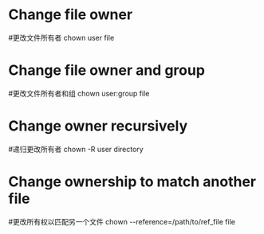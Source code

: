 # Change file owner
#更改文件所有者
chown user file

# Change file owner and group
#更改文件所有者和组
chown user:group file

# Change owner recursively
#递归更改所有者
chown -R user directory

# Change ownership to match another file
#更改所有权以匹配另一个文件
chown --reference=/path/to/ref_file file
